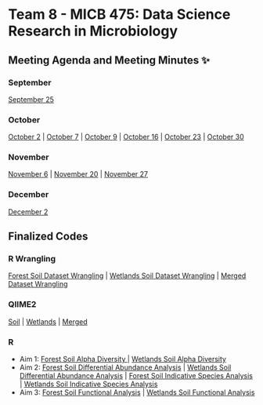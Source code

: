 # Team 8 - MICB 475: Data Science Research in Microbiology

## Meeting Agenda and Meeting Minutes ✨ ## 
### September
[September 25](/Meeting_minutes/Sept_25.md)
### October
[October 2](/Meeting_minutes/Oct_2.md) | [October 7](/Meeting_minutes/Oct_7.md) | [October 9](/Meeting_minutes/Oct_9.md) | [October 16](/Meeting_minutes/Oct_16.md) | [October 23](/Meeting_minutes/Oct_23.md) | [October 30](/Meeting_minutes/Oct_30.md)
### November
[November 6](/Meeting_minutes/Nov_6.md) | [November 20](/Meeting_minutes/Nov_20.md) | [November 27](/Meeting_minutes/Nov_27.md)
### December
[December 2](/Meeting_minutes/Dec_2.md)

## Finalized Codes ##
### R Wrangling
[Forest Soil Dataset Wrangling](/R/Wrangling/soil_wrangle.R) | [Wetlands Soil Dataset Wrangling](/R/Wrangling/wetlands_wrangle.R) | [Merged Dataset Wrangling](/R/Wrangling/merded_wrangle.R)
### QIIME2
[Soil](/qiime/Soil/Soil_qiime) | [Wetlands](/qiime/Wetlands/Wetlands_qiime) | [Merged](/qiime/Merged/Merged_qiime)
### R
* Aim 1: [Forest Soil Alpha Diversity ](/R/Aim1_Diversity_Analysis/soil_alpha.R) | [Wetlands Soil Alpha Diversity ](/R/Aim1_Diversity_Analysis/wetlands_alpha.R) 
* Aim 2: [Forest Soil Differential Abundance Analysis](R/Aim2_Taxonomic_Analysis/soil_taxonomic.R) | [Wetlands Soil Differential Abundance Analysis](R/Aim2_Taxonomic_Analysis/wetlands_taxonomic.R) | [Forest Soil Indicative Species Analysis](R/Aim2_Taxonomic_Analysis/soil_isa.R) | [Wetlands Soil Indicative Species Analysis](R/Aim2_Taxonomic_Analysis/wetlands_isa.R)
* Aim 3: [Forest Soil Functional Analysis](/R/Aim3_Functional_Analysis/soil_functional.R) | [Wetlands Soil Functional Analysis](/R/Aim3_Functional_Analysis/wetlands_functional.R)

